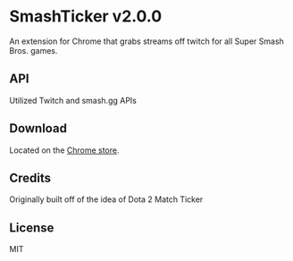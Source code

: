 # SmashTicker v2.0.0

An extension for Chrome that grabs streams off twitch for all Super Smash Bros. games.

## API
Utilized Twitch and smash.gg APIs

## Download
Located on the [Chrome store](https://chrome.google.com/webstore/detail/super-smash-bros-stream-l/nhjklhalmbccpfhpnedcleiabpkocggi).

## Credits
Originally built off of the idea of Dota 2 Match Ticker

## License
MIT
